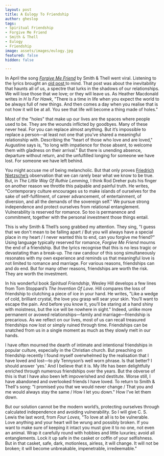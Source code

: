 ```yaml
---
layout: post
title: A Eulogy To Friendship
author: gheslop
tags:
- Spiritual Friendship
- Forgive Me Friend
- Smith & Thell
- Eulogy
- Friendship
image: assets/images/eulogy.jpg
featured: false
hidden: false

---
```

In April the song [_Forgive Me Friend_](https://www.youtube.com/watch?v=oI9S2W66IYU "Forgive Me Friend (YouTube)") by Smith & Thell went viral. Listening to the lyrics brought an [old post ](https://rekindle.co.za/content/reflection-heaven-and-friendship/ "Is Friendship Forever?")to mind. That post was about the inevitability that haunts all of us, a spectre that lurks in the shadows of our relationships. We will lose those that we love; or they will leave us. As Heather Macdonald writes in _H Is For Hawk_, "There is a time in life when you expect the world to be always full of new things. And then comes a day when you realise that is not how it will be at all. You see that life will become a thing made of holes."

Most of the "holes" that make up our lives are the spaces where people used to be. They are the wounds inflicted by goodbyes. Many of these never heal. For you can replace almost anything. But it’s impossible to replace a person—at least not one that you’ve shared a meaningful relationship with. Describing the "heart of those who love and are loved," Augustine says is, "to long with impatience for those absent, to welcome them with gladness on their arrival." But there is unending absence, departure without return, and the unfulfilled longing for someone we have lost. For someone we have left behind.

You might accuse me of being melancholic. But that only proves [Friedrich Nietzsche’s](https://rekindle.co.za/content/2020-09-04-fridays-with-fred-friendship "Fridays With Fred") observation that we can rarely bear what we know to be true. But, in _The Little Way Of Ruthie Lemming_, I think Rod Dreher puts his finger on another reason we throttle this palpable and painful truth. He writes, "Contemporary culture encourages us to make islands of ourselves for the sake of self-fulfilment, of career advancement, of entertainment, of diversion, and all the demands of the sovereign self." We pursue strong independence and protect ourselves from relational entanglement. Vulnerability is reserved for romance. So too is permanence and commitment, together with the personal investment those things entail.

This is why Smith & Thell’s song grabbed my attention. They sing, "I guess that we don't mean to be falling apart / But you will always have a special place in my heart / I never wanted this to end, can you forgive me friend?" Using language typically reserved for romance, _Forgive Me Friend_ mourns the end of a friendship. But the lyrics recognise that this is no less tragic or devastating than a break-up. The raw candour of this song simultaneously resonates with my own experience and reminds us that meaningful love is not limited to romance and marriage. For various reasons, friendships can and do end. But for many other reasons, friendships are worth the risk. They are worth the investment.

In his wonderful book _Spiritual Friendship_, Wesley Hill develops a few lines from Tom Stoppard’s _The Invention Of Love_. Hill compares the loss of friendship to clutching a piece of ice in your hand. He writes, "Like a wedge of cold, brilliant crystal, the love you grasp will sear your skin. You’ll want to escape the pain. And before you know it, you’ll be staring at a hand shiny with moistness, but the ice will be nowhere in sight." Indeed, unlike more permanent or avowed relationships—family and marriage—friendship is precarious. As we reflect on our lives, most of us can recall treasured friendships now lost or simply ruined through time. Friendships can be snatched from us in a single moment as much as they slowly melt in our hands.

I have often mourned the dearth of intimate and intentional friendships in popular culture, especially in the Christian church. But preaching on friendship recently I found myself overwhelmed by the realisation that I have loved and lost—to ply Tennyson’s well worn phrase. Is that better? I should answer 'yes.' And I believe that it is. My life has been delightfully enriched through numerous friendships over the years. But the obverse of this is that I have also been left impoverished and destitute. Worse still, I have abandoned and overlooked friends I have loved. To return to Smith & Thell's song: "I promised you that we would never change / That you and me would always stay the same / How I let you down." How I’ve let them down.

But our solution cannot be the modern world’s, protecting ourselves through calculated independence and avoiding vulnerability. So I will give C. S. Lewis the last word, from _Four Loves,_ "To love at all is to be vulnerable. Love anything and your heart will be wrung and possibly broken. If you want to make sure of keeping it intact you must give it to no one, not even an animal. Wrap it carefully round with hobbies and little luxuries; avoid all entanglements. Lock it up safe in the casket or coffin of your selfishness. But in that casket, safe, dark, motionless, airless, it will change. It will not be broken; it will become unbreakable, impenetrable, irredeemable."